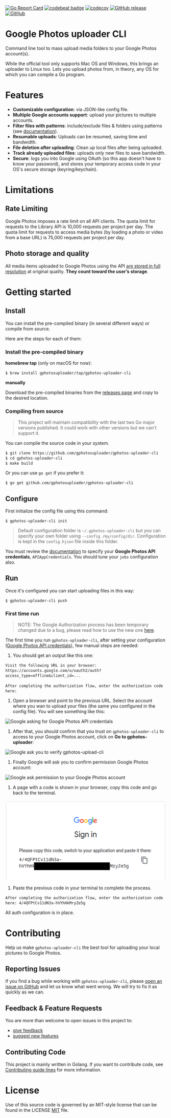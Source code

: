 [![Go Report Card](https://goreportcard.com/badge/github.com/gphotosuploader/gphotos-uploader-cli)](https://goreportcard.com/report/github.com/gphotosuploader/gphotos-uploader-cli)
[![codebeat badge](https://codebeat.co/badges/9f3561ad-2838-456e-bc92-68988eeb376b)](https://codebeat.co/projects/github-com-gphotosuploader-gphotos-uploader-cli-master)
[![codecov](https://codecov.io/gh/gphotosuploader/gphotos-uploader-cli/branch/master/graph/badge.svg)](https://codecov.io/gh/gphotosuploader/gphotos-uploader-cli)
[![GitHub release](https://img.shields.io/github/release/gphotosuploader/gphotos-uploader-cli.svg)](https://github.com/gphotosuploader/gphotos-uploader-cli/releases/latest)
[![GitHub](https://img.shields.io/github/license/gphotosuploader/gphotos-uploader-cli.svg)](LICENSE)
<!--- [![Snap Status](https://build.snapcraft.io/badge/gphotosuploader/gphotos-uploader-cli.svg)](https://build.snapcraft.io/user/gphotosuploader/gphotos-uploader-cli) --->

# Google Photos uploader CLI

Command line tool to mass upload media folders to your Google Photos account(s).    

While the official tool only supports Mac OS and Windows, this brings an uploader to Linux too. Lets you upload photos from, in theory, any OS for which you can compile a Go program.     

# Features

- **Customizable configuration**: via JSON-like config file.
- **Multiple Google accounts support**: upload your pictures to multiple accounts.
- **Filter files with patterns**: include/exclude files & folders using patterns (see [documentation](.docs/configuration.md)).
- **Resumable uploads**: Uploads can be resumed, saving time and bandwidth. 
- **File deletion after uploading**: Clean up local files after being uploaded.
- **Track already uploaded files**: uploads only new files to save bandwidth.
- **Secure**: logs you into Google using OAuth (so this app doesn't have to know your password), and stores your temporary access code in your OS's secure storage (keyring/keychain).

# Limitations
## Rate Limiting
Google Photos imposes a rate limit on all API clients. The quota limit for requests to the Library API is 10,000 requests per project per day. The quota limit for requests to access media bytes (by loading a photo or video from a base URL) is 75,000 requests per project per day.

## Photo storage and quality
All media items uploaded to Google Photos using the API [are stored in full resolution](https://support.google.com/photos/answer/6220791) at original quality. **They count toward the user’s storage**.

# Getting started

## Install
You can install the pre-compiled binary (in several different ways) or compile from source.

Here are the steps for each of them:

### Install the pre-compiled binary

**homebrew tap** (only on macOS for now):
```
$ brew install gphotosuploader/tap/gphotos-uploader-cli
```

**manually**

Download the pre-compiled binaries from the [releases page](https://github.com/gphotosuploader/gphotos-uploader-cli/releases/latest) and copy to the desired location.

### Compiling from source

> This project will maintain compatibility with the last two Go major versions published. It could work with other versions but we can't support it. 

You can compile the source code in your system.

```
$ git clone https://github.com/gphotosuploader/gphotos-uploader-cli
$ cd gphotos-uploader-cli
$ make build
```

Or you can use `go get` if you prefer it:

```
$ go get github.com/gphotosuploader/gphotos-uploader-cli
```

## Configure
First initialize the config file using this command:
```
$ gphotos-uploader-cli init
```

> Default configuration folder is `~/.gphotos-uploader-cli` but you can specify your own folder using `--config /my/config/dir`. Configuration is kept in the `config.hjson` file inside this folder.

You must review the [documentation](.docs/configuration.md) to specify your **Google Photos API credentials**, `APIAppCredentials`. You should tune your `jobs` configuration also.

## Run
Once it's configured you can start uploading files in this way:
``` 
$ gphotos-uploader-cli push
```

### First time run
> NOTE: The Google Authorization process has been temporary changed due to a bug, please read how to use the new one  [here](https://github.com/gphotosuploader/gphotos-uploader-cli/issues/181#issuecomment-660625164).

The first time you run `gphotos-uploader-cli`, after setting your configuration ([Google Photos API credentials](.docs/configuration.md#APIAppCredentials)), few manual steps are needed:

1. You should get an output like this one:

```
Visit the following URL in your browser:
https://accounts.google.com/o/oauth2/auth?access_type=offline&client_id=...

After completing the authorization flow, enter the authorization code here:
```

1. Open a browser and point to the previous URL. Select the account where you wan to upload your files (the same you configured in the config file). You will see something like this:

![Google asking for Google Photos API credentials](.docs/images/ask_Google_Photos_API_credentials.png) 

1. After that, you should confirm that you trust on `gphotos-uploader-cli` to access to your Google Photos account, click on **Go to gphotos-uploader**:

![Google ask you to verify gphotos-upload-cli](.docs/images/ask_for_application_verification.png)

1. Finally Google will ask you to confirm permission Google Photos account:

![Google ask permission to your Google Photos account](.docs/images/ask_for_permission.png)

1. A page with a code is shown in your browser, copy this code and go back to the terminal.

![Final confirmation, all was good](.docs/images/final_confirmation.png)

1. Paste the previous code in your terminal to complete the process.

```
After completing the authorization flow, enter the authorization code here: 4/4QFPtCv11dN3a-hVYhHkMryZe5g
```

All auth configuration is in place.

# Contributing
Help us make `gphotos-uploader-cli` the best tool for uploading your local pictures to Google Photos.

## Reporting Issues
If you find a bug while working with `gphotos-uploader-cli`, please [open an issue on GitHub](https://github.com/gphotosuploader/gphotos-uploader-cli/issues/new?assignees=pacoorozco&labels=bug&template=bug_report.md) and let us know what went wrong. We will try to fix it as quickly as we can.

## Feedback & Feature Requests
You are more than welcome to open issues in this project to:

- [give feedback](https://github.com/gphotosuploader/gphotos-uploader-cli/issues/new?title=Feedback:)
- [suggest new features](https://github.com/gphotosuploader/gphotos-uploader-cli/issues/new?labels=feature+request&template=feature_request.md)

## Contributing Code
This project is mainly written in Golang. If you want to contribute code, see [Contributing guide lines](CONTRIBUTING.md) for more information.

# License
 
 Use of this source code is governed by an MIT-style license that can be found in the LICENSE [MIT](LICENSE) file.
